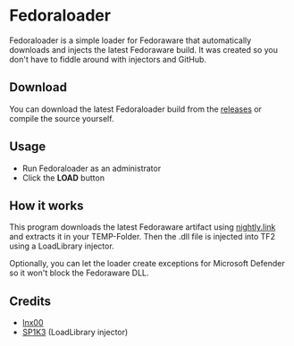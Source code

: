 # Fedoraloader
Fedoraloader is a simple loader for Fedoraware that automatically downloads and injects the latest Fedoraware build.
It was created so you don't have to fiddle around with injectors and GitHub.

## Download
You can download the latest Fedoraloader build from the [releases](https://github.com/lnx00/Fedoraloader/releases/latest/) or compile the source yourself.

## Usage
- Run Fedoraloader as an administrator
- Click the **LOAD** button

## How it works
This program downloads the latest Fedoraware artifact using [nightly.link](nightly.link) and extracts it in your TEMP-Folder.
Then the .dll file is injected into TF2 using a LoadLibrary injector.

Optionally, you can let the loader create exceptions for Microsoft Defender so it won't block the Fedoraware DLL.

## Credits
- [lnx00](https://github.com/lnx00)
- [SP1K3](https://www.unknowncheats.me/forum/members/954168.html) (LoadLibrary injector)
